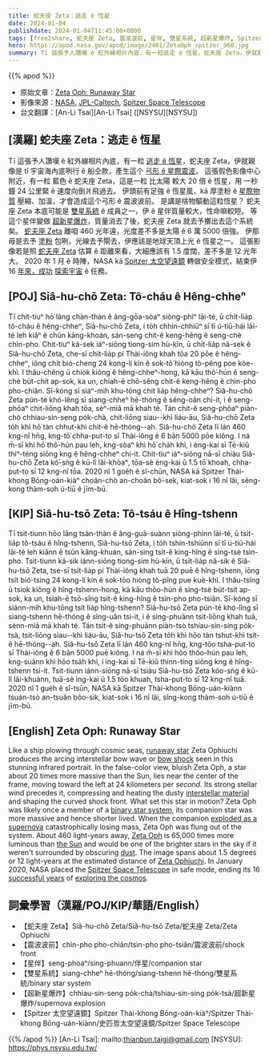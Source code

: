 ```yaml
---
title: 蛇夫座 Zeta：逃走 ê 恆星
date: 2024-01-04
publishdate: 2024-01-04T11:45:00+0800
tags: [free2share, 蛇夫座 Zeta, 震波波前, 星伴, 雙星系統, 超新星爆炸, Spitzer 太空望遠鏡]
hero: https://apod.nasa.gov/apod/image/2401/ZetaOph_spitzer_960.jpg
summary: Tī 這張予人讚嘆 ê 紅外線相片內底，有一粒逃走 ê 恆星，蛇夫座 Zeta，伊就親像是 tī 宇宙海內底咧行 ê 船仝款，產生這个弓形 ê 星際震波。
---
```


{{% apod %}}

- 原始文章：[Zeta Oph: Runaway Star](https://apod.nasa.gov/apod/ap240104.html)
- 影像來源：[NASA](https://www.nasa.gov/), [JPL-Caltech](https://www.jpl.nasa.gov/), [Spitzer Space Telescope](https://www.nasa.gov/mission_pages/spitzer/main/index.html)
- 台文翻譯：[An-Li Tsai][An-Li Tsai] ([NSYSU][NSYSU])

## [漢羅] 蛇夫座 Zeta：逃走 ê 恆星
Tī 這張予人讚嘆 ê 紅外線相片內底，有一粒 [逃走 ê 恆星][runaway star]，蛇夫座 Zeta，伊就親像是 tī 宇宙海內底咧行 ê 船仝款，產生這个 [弓形 ê 星際震波][bow shock]。
這張假色影像中心附近，有一粒 藍色 ê 蛇夫座 Zeta，這是一粒 比太陽 較大 20 倍 ê 恆星，用 一秒鐘 24 公里緊 ê 速度向倒爿飛過去。
伊頭前有足強 ê 恆星風，kā 厚塗粉 ê [星際物質][interstellar material] 壓縮、加溫，才會造成這个弓形 ê 震波波前。
是講是啥物驅動這粒恆星？
蛇夫座 Zeta 本底可能是 [雙星系統][binary star system] ê 成員之一，伊 ê 星伴質量較大，性命嘛較短。
等這个星伴變做 [超新星爆炸][exploded as a supernova]，質量消去了後，蛇夫座 Zeta 就去予擲出去這个系統矣。
[蛇夫座 Zeta][Zeta Oph] 離咱 460 光年遠，光度差不多是太陽 ê 6 萬 5000 倍強。
伊那毋是去予 [塗粉][dust] 包咧，光線去予閘去，伊應該是地球天頂上光 ê 恆星之一。
這張影像若是照 [蛇夫座 Zeta][Zeta Ophiuchi] 估算 ê 距離來看，大細應該有 1.5 度闊，差不多是 12 光年大。
2020 年 1 月 ê 時陣，NASA kā [Spitzer 太空望遠鏡][Spitzer Space Telescope] 轉做安全模式，結束伊 16 [年來，成功][successful years] [探索宇宙][exploring the cosmos] ê 任務。

## [POJ] Siâ-hu-chō Zeta: Tô-cháu ê Hêng-chheⁿ
Tī chit-tiuⁿ hō͘ lâng chàn-thàn ê âng-gōa-sòaⁿ siòng-phìⁿ lāi-té, ū chi̍t-lia̍p tô-cháu ê hêng-chheⁿ, Siâ-hu-chō Zeta, i to̍h chhin-chhiūⁿ sī tī ú-tiū-hái lāi-té leh kiâⁿ ê chûn kāng-khoán, sán-seng chit-ê keng-hêng ê seng-chè chìn-pho.
Chit-tiuⁿ ká-sek iáⁿ-siōng tiong-sim hù-kīn, ū chi̍t-lia̍p nâ-sek ê Siâ-hu-chō Zeta, che-sī chi̍t-lia̍p pí Thài-iông khah tōa 20 pōe ê hêng-chheⁿ, iōng chi̍t bió-cheng 24 kong-lí kín ê sok-tō͘ hiòng tò-pêng poe kòe-khì.
I thâu-chêng ū chiok kiông ê hêng-chheⁿ-hong, kā kāu thô͘-hún ê seng-chè bu̍t-chit ap-sok, ka un, chiah-ē chō-sêng chit-ê keng-hêng ê chìn-pho pho-chiân.
Sī-kóng sī siáⁿ-mih khu-tōng chit lia̍p hêng-chheⁿ?
Siâ-hu-chō Zeta pún-té khó-lêng sī siang-chheⁿ hē-thóng ê sêng-oân chi-it, i ê seng-phōaⁿ chit-liōng khah tōa, sèⁿ-miā mā khah té.
Tán chit-ê seng-phōaⁿ piàn-chò chhiau-sin-seng po̍k-chà, chit-liōng siau--khì liáu-āu, Siâ-hu-chō Zeta to̍h khì hō͘ tàn chhut-khì chit-ê hē-thóng--ah.
Siâ-hu-chō Zeta lī lán 460 kng-nî hn̄g, kng-tō͘ chha-put-to sī Thài-iông ê 6 bān 5000 pōe kiông.
I ná m̄-sī khì hō͘ thô͘-hún pau leh, kng-sòaⁿ khì hō͘ cha̍h khì, i èng-kai sī Tē-kiû thiⁿ-téng siōng kng ê hêng-chheⁿ chi-it.
Chit-tiuⁿ iáⁿ-siōng nā-sī chiàu Siâ-hu-chō Zeta kó͘-sǹg ê kū-lî lâi-khòaⁿ, tōa-sè èng-kai ū 1.5 tō͘ khoah, chha-put-to sī 12 kng-nî tōa.
2020 nî 1 goe̍h ê sî-chūn, NASA kā Spitzer Thài-khong Bōng-oán-kiàⁿ choán-chò an-choân bô͘-sek, kiat-sok i 16 nî lâi, sêng-kong thàm-soh ú-tiū ê jīm-bū.

## [KIP] Siâ-hu-tsō Zeta: Tô-tsáu ê Hîng-tshenn
Tī tsit-tiunn hōo lâng tsàn-thàn ê âng-guā-suànn siòng-phìnn lāi-té, ū tsi̍t-lia̍p tô-tsáu ê hîng-tshenn, Siâ-hu-tsō Zeta, i to̍h tshin-tshiūnn sī tī ú-tiū-hái lāi-té leh kiânn ê tsûn kāng-khuán, sán-sing tsit-ê king-hîng ê sing-tsè tsìn-pho.
Tsit-tiunn ká-sik iánn-siōng tiong-sim hù-kīn, ū tsi̍t-lia̍p nâ-sik ê Siâ-hu-tsō Zeta, tse-sī tsi̍t-lia̍p pí Thài-iông khah tuā 20 puē ê hîng-tshenn, iōng tsi̍t bió-tsing 24 kong-lí kín ê sok-tōo hiòng tò-pîng pue kuè-khì.
I thâu-tsîng ū tsiok kiông ê hîng-tshenn-hong, kā kāu thôo-hún ê sing-tsè bu̍t-tsit ap-sok, ka un, tsiah-ē tsō-sîng tsit-ê king-hîng ê tsìn-pho pho-tsiân.
Sī-kóng sī siánn-mih khu-tōng tsit lia̍p hîng-tshenn?
Siâ-hu-tsō Zeta pún-té khó-lîng sī siang-tshenn hē-thóng ê sîng-uân tsi-it, i ê sing-phuānn tsit-liōng khah tuā, sènn-miā mā khah té.
Tán tsit-ê sing-phuānn piàn-tsò tshiau-sin-sing po̍k-tsà, tsit-liōng siau--khì liáu-āu, Siâ-hu-tsō Zeta to̍h khì hōo tàn tshut-khì tsit-ê hē-thóng--ah.
Siâ-hu-tsō Zeta lī lán 460 kng-nî hn̄g, kng-tōo tsha-put-to sī Thài-iông ê 6 bān 5000 puē kiông.
I ná m̄-sī khì hōo thôo-hún pau leh, kng-suànn khì hōo tsa̍h khì, i ìng-kai sī Tē-kiû thinn-tíng siōng kng ê hîng-tshenn tsi-it.
Tsit-tiunn iánn-siōng nā-sī tsiàu Siâ-hu-tsō Zeta kóo-sǹg ê kū-lî lâi-khuànn, tuā-sè ìng-kai ū 1.5 tōo khuah, tsha-put-to sī 12 kng-nî tuā.
2020 nî 1 gue̍h ê sî-tsūn, NASA kā Spitzer Thài-khong Bōng-uán-kiànn tsuán-tsò an-tsuân bôo-sik, kiat-sok i 16 nî lâi, sîng-kong thàm-soh ú-tiū ê jīm-bū.

## [English] Zeta Oph: Runaway Star
Like a ship plowing through cosmic seas, [runaway star][runaway star] Zeta Ophiuchi produces the arcing interstellar bow wave or [bow shock][bow shock] seen in this stunning infrared portrait.
In the false-color view, bluish Zeta Oph, a star about 20 times more massive than the Sun, lies near the center of the frame, moving toward the left at 24 kilometers per _second_.
Its strong stellar wind precedes it, compressing and heating the dusty [interstellar material][interstellar material] and shaping the curved shock front.
What set this star in motion?
Zeta Oph was likely once a member of a [binary star system][binary star system], its companion star was more massive and hence shorter lived.
When the companion [exploded as a supernova][exploded as a supernova] catastrophically losing mass, Zeta Oph was flung out of the system.
About 460 light-years away, [Zeta Oph][Zeta Oph] is 65,000 times more luminous than [the Sun][the Sun] and would be one of the brighter stars in the sky if it weren't surrounded by obscuring [dust][dust].
The image spans about 1.5 degrees or 12 light-years at the estimated distance of [Zeta Ophiuchi][Zeta Ophiuchi].
In January 2020, NASA placed the [Spitzer Space Telescope][Spitzer Space Telescope] in safe mode, ending its 16 [successful years][successful years] of [exploring the cosmos][exploring the cosmos].

## 詞彙學習（漢羅/POJ/KIP/華語/English）
- 【蛇夫座 Zeta】Siâ-hu-chō Zeta/Siâ-hu-tsō Zeta/蛇夫座 Zeta/Zeta Ophiuchi
- 【震波波前】chìn-pho pho-chiân/tsìn-pho pho-tsiân/震波波前/shock front
- 【星伴】seng-phoaⁿ/sing-phuann/伴星/companion star
- 【雙星系統】siang-chheⁿ hē-thóng/siang-tshenn hē-thóng/雙星系統/binary star system
- 【超新星爆炸】chhiau-sin-seng po̍k-chà/tshiau-sin-sing po̍k-tsà/超新星爆炸/supernova explosion
- 【Spitzer 太空望遠鏡】Spitzer Thài-khong Bōng-oán-kiàⁿ/Spitzer Thài-khong Bōng-uán-kiànn/史匹哲太空望遠鏡/Spitzer Space Telescope

{{% /apod %}}
[An-Li Tsai]: mailto:thianbun.taigi@gmail.com
[NSYSU]: https://phys.nsysu.edu.tw/

[copyright]: https://apod.nasa.gov/apod/fap/lib/about_apod.html#srapply
[License]: https://creativecommons.org/licenses/by/3.0/

[runaway star]:https://apod.nasa.gov/apod/ap061124.html
[bow shock]:https://www.youtube.com/watch?v=0rGz862VPRo
[interstellar material]:http://espg.sr.unh.edu/ism/what1.html
[binary star system]:https://apod.nasa.gov/apod/ap970219.html
[exploded as a supernova]:https://en.wikipedia.org/wiki/Type_II_supernova
[Zeta Oph]:https://en.wikipedia.org/wiki/Zeta_Ophiuchi
[the Sun]:https://solarsystem.nasa.gov/solar-system/sun/overview/
[dust]:https://apod.nasa.gov/apod/ap030706.html
[Zeta Ophiuchi]:http://stars.astro.illinois.edu/sow/zetaoph.html
[Spitzer Space Telescope]:https://www.nasa.gov/mission_pages/spitzer/main/index.html
[successful years]:http://www.spitzer.caltech.edu/news/2195-ssc2019-15-Sixteen-Images-for-Spitzer-s-Sweet-16
[exploring the cosmos]:https://www.nasa.gov/centers-and-facilities/goddard/nasas-spitzer-tess-find-potentially-volcano-covered-earth-size-world/
